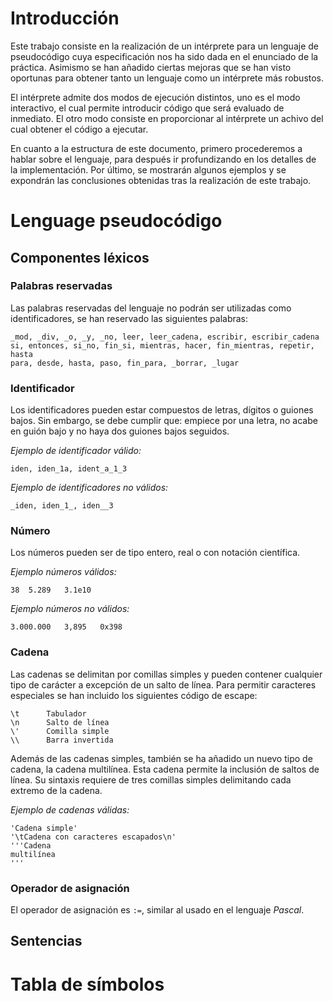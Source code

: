 
Introducción
============
Este trabajo consiste en la realización de un intérprete para un lenguaje de
pseudocódigo cuya especificación nos ha sido dada en el enunciado de la práctica.
Asimismo se han añadido ciertas mejoras que se han visto oportunas para obtener
tanto un lenguaje como un intérprete más robustos.

El intérprete admite dos modos de ejecución distintos, uno es el modo interactivo,
el cual permite introducir código que será evaluado de inmediato. El otro modo
consiste en proporcionar al intérprete un achivo del cual obtener el código a
ejecutar.

En cuanto a la estructura de este documento, primero procederemos a hablar sobre
el lenguaje, para después ir profundizando en los detalles de la implementación.
Por último, se mostrarán algunos ejemplos y se expondrán las conclusiones
obtenidas tras la realización de este trabajo.

Lenguage pseudocódigo
=====================

Componentes léxicos
-------------------
### Palabras reservadas
Las palabras reservadas del lenguaje no podrán ser utilizadas como identificadores,
se han reservado las siguientes palabras:

```
_mod, _div, _o, _y, _no, leer, leer_cadena, escribir, escribir_cadena
si, entonces, si_no, fin_si, mientras, hacer, fin_mientras, repetir, hasta
para, desde, hasta, paso, fin_para, _borrar, _lugar
```

### Identificador
Los identificadores pueden estar compuestos de letras, dígitos o guiones bajos.
Sin embargo, se debe cumplir que: empiece por una letra, no acabe en guión bajo
y no haya dos guiones bajos seguidos.

*Ejemplo de identificador válido:*
```
iden, iden_1a, ident_a_1_3
```

*Ejemplo de identificadores no válidos:*
```
_iden, iden_1_, iden__3
```

### Número
Los números pueden ser de tipo entero, real o con notación científica.

*Ejemplo números válidos:*
```
38	5.289	3.1e10
```

*Ejemplo números no válidos:*
```
3.000.000	3,895	0x398
```
### Cadena
Las cadenas se delimitan por comillas simples y pueden contener cualquier
tipo de carácter a excepción de un salto de línea. Para permitir caracteres
especiales se han incluido los siguientes código de escape:

```
\t 		Tabulador
\n 		Salto de línea
\' 		Comilla simple
\\ 		Barra invertida
```

Además de las cadenas simples, también se ha añadido un nuevo tipo de cadena,
la cadena multilínea. Esta cadena permite la inclusión de saltos de línea. Su
sintaxis requiere de tres comillas simples delimitando cada extremo de la cadena.

*Ejemplo de cadenas válidas:*
```
'Cadena simple'
'\tCadena con caracteres escapados\n'
'''Cadena
multilínea
'''
```

### Operador de asignación
El operador de asignación es `:=`, similar al usado en el lenguaje *Pascal*.

Sentencias
----------



Tabla de símbolos
=================